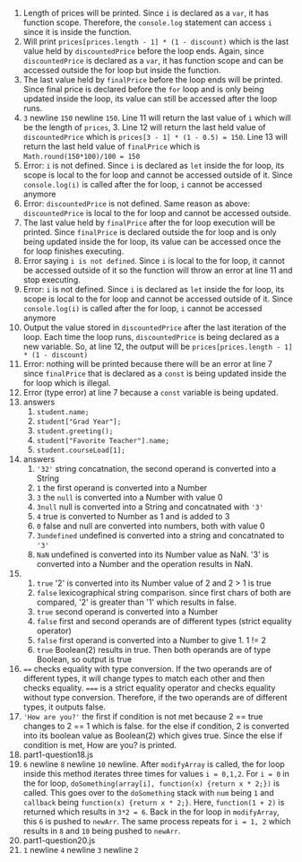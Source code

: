 1) Length of prices will be printed. Since `i` is declared as a `var`, it has function scope. Therefore, the `console.log` statement can access `i` since it is inside the function.  
2) Will print `prices[prices.length - 1] * (1 - discount)` which is the last value held by `discountedPrice` before the loop ends. Again, since `discountedPrice` is declared as a `var`, it has function scope and can be accessed outside the for loop but inside the function.
3) The last value held by `finalPrice` before the loop ends will be printed. Since final price is declared before the `for` loop and is only being updated inside the loop, its value can still be accessed after the loop runs.
4) `3` newline `150` newline `150`. 
   Line 11 will return the last value of `i` which will be the length of `prices`, 3. Line 12 will return the last held value of `discountedPrice` which is `prices[3 - 1] * (1 - 0.5) = 150`. Line 13 will return the last held value of `finalPrice` which is `Math.round(150*100)/100 = 150`
5) Error: `i` is not defined. Since `i` is declared as `let` inside the for loop, its scope is local to the for loop and cannot be accessed outside of it. Since `console.log(i)` is called after the for loop, `i` cannot be accessed anymore
6) Error: `discountedPrice` is not defined. Same reason as above: `discountedPrice` is local to the for loop and cannot be accessed outside. 
7) The last value held by `finalPrice` after the for loop execution will be printed. Since `finalPrice` is declared outside the for loop and is only being updated inside the for loop, its value can be accessed once the for loop finishes executing.
8) Error saying `i is not defined`. Since `i` is local to the for loop, it cannot be accessed outside of it so the function will throw an error at line 11 and stop executing. 
9) Error: `i` is not defined. Since `i` is declared as `let` inside the for loop, its scope is local to the for loop and cannot be accessed outside of it. Since `console.log(i)` is called after the for loop, `i` cannot be accessed anymore
10) Output the value stored in `discountedPrice` after the last iteration of the loop. Each time the loop runs, `discountedPrice` is being declared as a new variable. So, at line 12, the output will be `prices[prices.length - 1] * (1 - discount)`
11) Error: nothing will be printed because there will be an error at line 7 since `finalPrice` that is declared as a `const` is being updated inside the for loop which is illegal. 
12) Error (type error) at line 7 because a `const` variable is being updated. 
13) answers
    1)  `student.name;`
    2)  `student["Grad Year"];`
    3)  `student.greeting();`
    4)  `student["Favorite Teacher"].name;`
    5)  `student.courseLoad[1];`
14) answers
    1)  `'32'` string concatnation, the second operand is converted into a String 
    2)  `1` the first operand is converted into a Number
    3)  `3` the `null` is converted into a Number with value 0
    4)  `3null` null is converted into a String and concatnated with `'3'`
    5)  `4` true is converted to Number as 1 and is added to 3
    6)  `0` false and null are converted into numbers, both with value 0
    7)  `3undefined` undefined is converted into a string and concatnated to `'3'`
    8)  `NaN` undefined is converted into its Number value as NaN. '3' is converted into a Number and the operation results in NaN.
15) 
    1)  `true` '2' is converted into its Number value of 2 and 2 > 1 is true 
    2)  `false` lexicographical string comparison. since first chars of both are compared, '2' is greater than '1' which results in false. 
    3)  `true` second operand is converted into a Number 
    4)  `false` first and second operands are of different types (strict equality operator)
    5)  `false` first operand is converted into a Number to give 1. 1 != 2
    6)  `true` Boolean(2) results in true. Then both operands are of type Boolean, so output is true 
16) `==` checks equality with type conversion. If the two operands are of different types, it will change types to match each other and then checks equality. `===` is a strict equality operator and checks equality without type conversion. Therefore, if the two operands are of different types, it outputs false. 
17) `'How are you?'` the first if condition is not met because 2 == true changes to 2 == 1 which is false. for the else if condition, 2 is converted into its boolean value as Boolean(2) which gives true. Since the else if condition is met, How are you? is printed. 
18) part1-question18.js
19) `6` newline `8` newline `10` newline. After `modifyArray` is called, the for loop inside this method iterates three times for values `i = 0,1,2`. For `i = 0` in the for loop, `doSomething(array[i], function(x) {return x * 2;})` is called. This goes over to the `doSomething` stack with `num` being `1` and `callback` being `function(x) {return x * 2;}`. Here, `function(1 + 2)` is returned which results in `3*2 = 6`. Back in the for loop in `modifyArray`, this `6` is pushed to `newArr`. The same process repeats for `i = 1, 2` which results in `8` and `10` being pushed to `newArr`.
20) part1-question20.js
21) `1` newline `4` newline `3` newline `2`